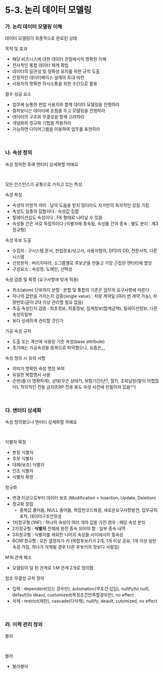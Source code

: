 # 5-3. 논리 데이터 모델링

### **가. 논리 데이터 모델링 이해** 

데이터 모델링이 최종적으로 완료된 상태

목적 및 효과
- 해당 비즈니스에 대한 데이터 관점에서의 명확한 이해
- 전사적인 통합 데이터 체계 확립
- 데이터의 일관성 및 정확성 유지를 위한 규칙 도출
- 안정적인 데이터베이스 설계의 토대 마련
- 사용자의 명확한 의사소통을 위한 수단으로 활용

필수 성공 요소
- 업무에 능통한 현업 사용자와 함께 데이터 모델링을 진행하라
- 절차보다는 데이터에 초점을 두고 모델링을 진행하라
- 데이터의 구조와 무결성을 함께 고려하라
- 개념화와 정규화 기법을 적용하라
- 가능하면 다이어그램을 이용하여 업무를 표현하라

<br>


### **나. 속성 정의** 

속성 정의한 후에 엔터티 상세화할 꺼예요

<br>

모든 인스턴스가 공통으로 가지고 있는 특성

속성 특징
- 속성의 어원적 의미 : 남의 도움을 받지 않더라도 자가만의 독자적인 성질 가짐
- 속성도 일종의 집합이다 : 속성값 집합
- 릴레이션십도 속성이다 : FK 형태로 나타날 수 있음
- 속성들 간은 서로 독립적이다 (식별자에 종속됨, 속성들 간의 종속 : 별도 분리 : 제3정규형)

속성 후보 도출
- 수집처 : 구시스템 문서, 현업장표/보고서, 사용자협의, DFD의 DD, 전문서적, 다른 시스템
- 선정원칙 : 버리지마라, 소그룹별로 후보군을 만들고 가장 근접한 엔터티에 할당
- 구성요소 : 속성명, 도메인, 선택성

속성 검증 및  확정 (요구사항에 맞게 적용)
- 최소(atom) 단위까지 분할 : 분할 및 통합의 기준은 업무의 요구사항에 따른다
- 하나의 값만을 가지는지 검증(single value) : 차량 계약일 (여러 번 계약 가능), 차량번호(굳이 2대 이상 관리할 필요 없음)
- 추출 속성인지 검증 : 최초정보, 최종정보, 집계정보(합계금액), 릴레이션정보, 다른속성의일부
- 보다 상세하게 관리할 것인가

가공 속성 규칙
- 도출 또는 계산에 사용된 기준 속성(base attribute)
- 초기에는 가공속성을 중복으로 파악했으나, 요즘은,,,

속성 정의 시 유의 사항
- 의미가 명확한 속성 명칭 부여
- 유일한 복합명사 사용
- 순번(좀 더 명확하게), 상태(무슨 상태?), 보험기간(년?, 월?), 초회납방(말이 어렵잖아), 작의적인 전용 금지(ERP 전용 용도 속성 사전에 만들어져 있음^^)

<br>


### **다. 엔터티 상세화** 

속성 정의했으나 엔터티 상세화할 꺼예요

<br>

식별자 확정
- 본질 식별자
- 후보 식별자
- 대체(보조) 식별자
- 인조 식별자
- 식별자 확정

정규화
- 변경 이상으로부터 데이터 보호 (Modification = Insertion, Update, Deletion)
- 정규화 장점
  - 중복값 줄어듦, NULL 줄어듦, 복잡한코드해결, 새로운요구사항발견, 업무규칙포착, 데이터구조안정성
- 1차정규형 (1NF) : 하나의 속성이 여러 개의 값을 가진 경우 : 해당 속성 분리
- 2차정규형 : **식별자** 전체에 완전 종속 되어야 함 : 일부 종속 내역
- 3차정규형 : 식별자를 제외한 나머지 속성들 사이에서의 종속성
- BCNF정규형 : 모든 결정자가 키 (복합후보키가 2개, 1개 이상 공유, 1개 이상 일반 속성 가짐, 하나가 삭제될 경우 다른 후보키의 정보다 사람짐)

M:N 관계 해소
- 모델링이 덜 된 관계로 1:M 관계 2개로 정의함

참조 무결성 규칙 정의
- 입력 : dependent(있는 경우만), automatioc(무조건 삽입), nullify(to null), default(to deau), customized(특정조건만족할경우만), no effect
- 삭제 : restrict(제한), cascade(다삭제), nullify, deault, cutomized, no effect
  
<br>


### **라. 이력 관리 정의** 

블라

<br>

블라
- 블라블라

